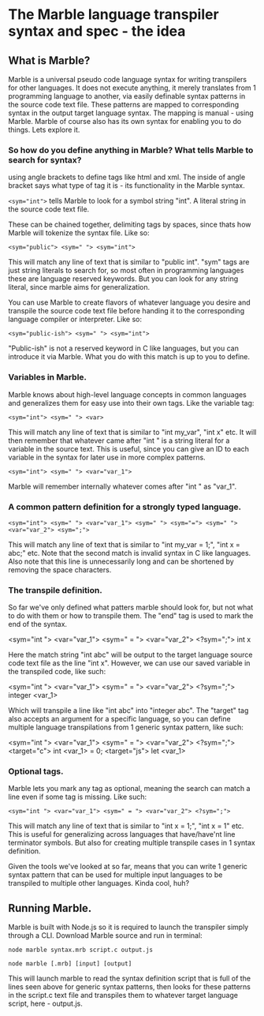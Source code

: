 # The Marble language transpiler syntax and spec - the idea

## What is Marble?
Marble is a universal pseudo code language syntax for writing transpilers for other languages. It does not execute anything, it merely translates from 1 programming language to another, via easily definable syntax patterns in the source code text file. These patterns are mapped to corresponding syntax in the output target language syntax. The mapping is manual - using Marble. Marble of course also has its own syntax for enabling you to do things. Lets explore it.

### So how do you define anything in Marble? What tells Marble to search for syntax?

using angle brackets to define tags like html and xml. The inside of angle bracket says what type of tag it is - its functionality in the Marble syntax.

``<sym="int">`` tells Marble to look for a symbol string "int". A literal string in the source code text file.

These can be chained together, delimiting tags by spaces, since thats how Marble will tokenize the syntax file. Like so:

``<sym="public"> <sym=" "> <sym="int">``

This will match any line of text that is similar to "public int". "sym" tags are just string literals to search for, so most often in programming languages these are language reserved keywords. But you can look for any string literal, since marble aims for generalization.

You can use Marble to create flavors of whatever language you desire and transpile the source code text file before handing it to the corresponding language compiler or interpreter. Like so:

``<sym="public-ish"> <sym=" "> <sym="int">``

"Public-ish" is not a reserved keyword in C like languages, but you can introduce it via Marble. What you do with this match is up to you to define. 

### Variables in Marble.

Marble knows about high-level language concepts in common languages and generalizes them for easy use into their own tags. Like the variable tag:

``<sym="int"> <sym=" "> <var>``

This will match any line of text that is similar to "int my_var", "int x" etc. It will then remember that whatever came after "int " is a string literal for a variable in the source text. This is useful, since you can give an ID to each variable in the syntax for later use in more complex patterns.

``<sym="int"> <sym=" "> <var="var_1">``

Marble will remember internally whatever comes after "int " as "var_1".

### A common pattern definition for a strongly typed language.

``<sym="int"> <sym=" "> <var="var_1"> <sym=" "> <sym="="> <sym=" "> <var="var_2"> <sym=";">``

This will match any line of text that is similar to "int my_var = 1;", "int x = abc;" etc. Note that the second match is invalid syntax in C like languages. Also note that this line is unnecessarily long and can be shortened by removing the space characters.

### The transpile definition.

So far we've only defined what patters marble should look for, but not what to do with them or how to transpile them. The "end" tag is used to mark the end of the syntax.

<sym="int "> <var="var_1"> <sym=" = "> <var="var_2"> <?sym=";"> <end>
<target>
int x
</target>

Here the match string "int abc" will be output to the target language source code text file as the line "int x". However, we can use our saved variable in the transpiled code, like such:

<sym="int "> <var="var_1"> <sym=" = "> <var="var_2"> <?sym=";"> <end>
<target>
integer <var_1>
</target>

Which will transpile a line like "int abc" into "integer abc". The "target" tag also accepts an argument for a specific language, so you can define multiple language transpilations from 1 generic syntax pattern, like such:

<sym="int "> <var="var_1"> <sym=" = "> <var="var_2"> <?sym=";"> <end>
<target="c">
int <var_1> = 0;
</target>
<target="js">
let <var_1>
</target>

### Optional tags.

Marble lets you mark any tag as optional, meaning the search can match a line even if some tag is missing. Like such:

``<sym="int "> <var="var_1"> <sym=" = "> <var="var_2"> <?sym=";">``

This will match any line of text that is similar to "int x = 1;", "int x = 1" etc. This is useful for generalizing across languages that have/have'nt line terminator symbols. But also for creating multiple transpile cases in 1 syntax definition.

Given the tools we've looked at so far, means that you can write 1 generic syntax pattern that can be used for multiple input languages to be transpiled to multiple other languages. Kinda cool, huh?

## Running Marble.

Marble is built with Node.js so it is required to launch the transpiler simply through a CLI. Download Marble source and run in terminal:

``node marble syntax.mrb script.c output.js``

``node marble [.mrb] [input] [output]``

This will launch marble to read the syntax definition script that is full of the lines seen above for generic syntax patterns, then looks for these patterns in the script.c text file and transpiles them to whatever target language script, here - output.js. 